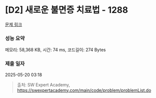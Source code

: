 # [D2] 새로운 불면증 치료법 - 1288 

[문제 링크](https://swexpertacademy.com/main/code/problem/problemDetail.do?contestProbId=AV18_yw6I9MCFAZN) 

### 성능 요약

메모리: 58,368 KB, 시간: 74 ms, 코드길이: 274 Bytes

### 제출 일자

2025-05-20 03:18



> 출처: SW Expert Academy, https://swexpertacademy.com/main/code/problem/problemList.do